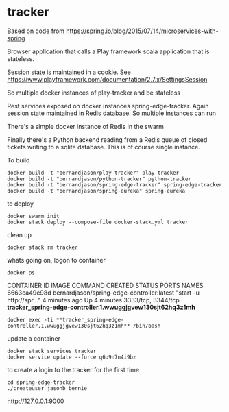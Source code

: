 # tracker

Based on code from
https://spring.io/blog/2015/07/14/microservices-with-spring


Browser application that calls a Play framework scala application that is stateless.

Session state is maintained in a cookie. See https://www.playframework.com/documentation/2.7.x/SettingsSession

So multiple docker instances of play-tracker and be stateless

Rest services exposed on docker instances spring-edge-tracker. Again session state maintained in Redis database. So multiple instances can run

There's a simple docker instance of Redis in the swarm

Finally there's a Python backend reading from a Redis queue of closed tickets writing to a sqlite database. This is of course single instance.

To build
```
docker build -t "bernardjason/play-tracker" play-tracker
docker build -t "bernardjason/python-tracker" python-tracker
docker build -t "bernardjason/spring-edge-tracker" spring-edge-tracker
docker build -t "bernardjason/spring-eureka" spring-eureka
```

to deploy
```
docker swarm init
docker stack deploy --compose-file docker-stack.yml tracker
```

clean up
```
docker stack rm tracker
```

whats going on, logon to container
```
docker ps
```

CONTAINER ID        IMAGE                                        COMMAND                  CREATED             STATUS              PORTS                NAMES
6663ca49e98d        bernardjason/spring-edge-controller:latest   "start -u http://spr…"   4 minutes ago       Up 4 minutes        3333/tcp, 3344/tcp   **tracker_spring-edge-controller.1.wwuggjgvew130sjt62hq3z1mh**

```
docker exec -ti **tracker_spring-edge-controller.1.wwuggjgvew130sjt62hq3z1mh** /bin/bash
```

update a container
```
docker stack services tracker
docker service update --force q6o9n7n4i9bz
```


to create a login to the tracker for the first time
```
cd spring-edge-tracker
./createuser jasonb bernie
```

http://127.0.0.1:9000


